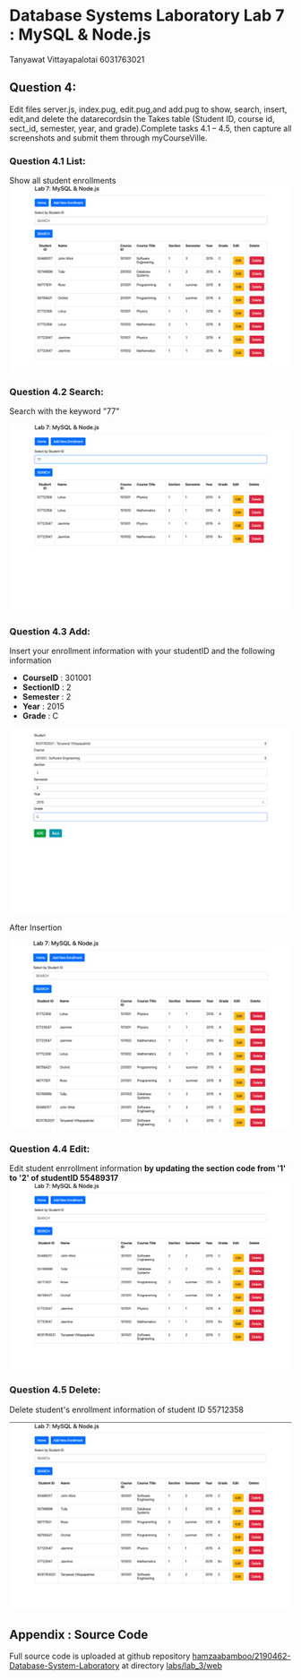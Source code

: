 # Database Systems Laboratory Lab 7 : MySQL & Node.js

Tanyawat Vittayapalotai 6031763021

## Question 4:

Edit files server.js, index.pug, edit.pug,and add.pug to show, search, insert, edit,and delete the datarecordsin the Takes table (Student ID, course id, sect_id, semester, year, and grade).Complete tasks 4.1 – 4.5, then capture all screenshots and submit them through myCourseVille.

### Question 4.1 List:

Show all student enrollments
![q4-1](./images/q4-1.png)

<div style="page-break-before: always"></div>

### Question 4.2 Search:

Search with the keyword "77"

![q4-2](./images/q4-2.png)

<div style="page-break-before: always"></div>

### Question 4.3 Add:

Insert your enrollment information with your studentID and the following information

- **CourseID** : 301001
- **SectionID** : 2
- **Semester** : 2
- **Year** : 2015
- **Grade** : C

![q4-3](./images/q4-3.png)

<div style="page-break-before: always"></div>

After Insertion

![q4-3-2](./images/q4-3-2.png)

<div style="page-break-before: always"></div>

### Question 4.4 Edit:

Edit student enrrollment information **by updating the section code from '1' to '2' of studentID 55489317**
![q4-4](./images/q4-4.png)

<div style="page-break-before: always"></div>

### Question 4.5 Delete:

Delete student's enrollment information of student ID 55712358

![q4-5](./images/q4-5.png)

## Appendix : Source Code

Full source code is uploaded at github repository [hamzaabamboo/2190462-Database-System-Laboratory](https://github.com/hamzaabamboo/2190462-Database-System-Laboratory) at directory [labs/lab_3/web](https://github.com/hamzaabamboo/2190462-Database-System-Laboratory/tree/master/labs/lab_3/web)
